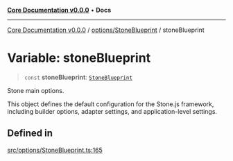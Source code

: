 [**Core Documentation v0.0.0**](../../../README.md) • **Docs**

***

[Core Documentation v0.0.0](../../../modules.md) / [options/StoneBlueprint](../README.md) / stoneBlueprint

# Variable: stoneBlueprint

> `const` **stoneBlueprint**: [`StoneBlueprint`](../interfaces/StoneBlueprint.md)

Stone main options.

This object defines the default configuration for the Stone.js framework,
including builder options, adapter settings, and application-level settings.

## Defined in

[src/options/StoneBlueprint.ts:165](https://github.com/stonemjs/core/blob/65be5a9387baf469de681455799e33a2688aa3c9/src/options/StoneBlueprint.ts#L165)
